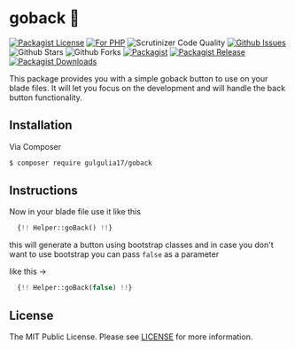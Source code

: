 # goback 💯

[![Packagist License][badge_license]](LICENSE)
[![For PHP][badge_php]][link-github-repo]
![Scrutinizer Code Quality][badge_quality]
[![Github Issues][badge_issues]][link-github-issues]
![Github Stars][badge_stars]
![Github Forks][badge_forks]
[![Packagist][badge_package]][link-packagist]
[![Packagist Release][badge_release]][link-packagist]
[![Packagist Downloads][badge_downloads]][link-packagist]

This package provides you with a simple goback button to use on your blade files. It will let you focus on the development and will handle the back button functionality.

## Installation

Via Composer

```bash
$ composer require gulgulia17/goback
```
## Instructions
Now in your blade file use it like this

```php
  {!! Helper::goBack() !!}
```
this will generate a button using bootstrap classes and in case you don't want to use bootstrap you can pass ``` false ``` as a parameter 

like this ->

```php
  {!! Helper::goBack(false) !!}
```

## License

The MIT Public License. Please see [LICENSE](LICENSE) for more information.

[badge_php]:         https://img.shields.io/badge/PHP-7%20to%208.x-orange.svg
[badge_issues]:      https://img.shields.io/github/issues/gulgulia17/goback
[badge_release]:     https://badgen.net/packagist/v/gulgulia17/goback
[badge_quality]:     https://img.shields.io/scrutinizer/g/gulgulia17/goback.svg
[badge_downloads]:   https://img.shields.io/packagist/dt/gulgulia17/goback
[badge_package]:     https://img.shields.io/badge/package-gulgulia17/goback-blue.svg
[badge_license]:     https://img.shields.io/github/license/gulgulia17/goback
[badge_stars]:       https://img.shields.io/github/stars/gulgulia17/goback
[badge_forks]:       https://img.shields.io/github/forks/gulgulia17/goback

[link-author]:        https://github.com/gulgulia17
[link-github-repo]:   https://github.com/gulgulia17/goback
[link-github-issues]: https://github.com/gulgulia17/goback/issues
[link-contributors]:  https://github.com/gulgulia17/goback/graphs/contributors
[link-packagist]:     https://packagist.org/packages/gulgulia17/goback
